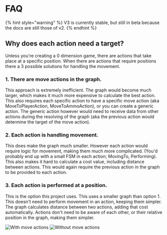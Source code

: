 # FAQ

{% hint style="warning" %}
V3 is currently stable, but still in beta because the docs are still those of v2.
{% endhint %}

## Why does each action need a target?

Unless you're creating a 0 dimension game, there are actions that take place at a specific position. When there are actions that require positions there a 3 possible solutions for handling the movement.

### 1. There are move actions in the graph.

This approach is extremely inefficient. The graph would become much larger, which makes it much more expensive to calculate the best action. This also requires each specific action to have a specific move action (aka MoveToPlayerAction, MoveToAmmoAction), or you can create a generic action. The generic action however would need to receive data from other actions during the resolving of the graph (aka the previous action would determine the target of the move action).

### 2. Each action is handling movement.

This does make the graph much smaller. However each action would require logic for movement, making them much more complicated. (You'd probably end up with a small FSM in each action; MovingTo, Performing). This also makes it hard to calculate a cost value, including distance between actions. This would again require the previous action in the graph to be provided to each action.

### 3. Each action is performed at a position.

This is the option this project uses. This uses a smaller graph than option 1. This doesn't need to perform movement in an action, keeping them simpler. The graph calculates distance between two actions, adding that cost automatically. Actions don't need to be aware of each other, or their relative position in the graph, making them simpler.

![With move actions](../images/faq\_target\_with\_move\_actions.png) ![Without move actions](../images/faq\_target\_without\_move\_action.png)
